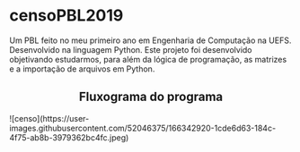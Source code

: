# censoPBL2019
Um PBL feito no meu primeiro ano em Engenharia de Computação na UEFS. Desenvolvido na linguagem Python. Este projeto foi desenvolvido objetivando estudarmos, para além da lógica de programação, as matrizes e a importação de arquivos em Python. 

<p align="center">
<h2 align="center">Fluxograma do programa</h2>
![censo](https://user-images.githubusercontent.com/52046375/166342920-1cde6d63-184c-4f75-ab8b-3979362bc4fc.jpeg)
</p>
